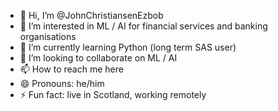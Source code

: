 - 👋 Hi, I’m @JohnChristiansenEzbob
- 👀 I’m interested in ML / AI for financial services and banking organisations
- 🌱 I’m currently learning Python (long term SAS user)
- 💞️ I’m looking to collaborate on ML / AI
- 📫 How to reach me here
- 😄 Pronouns: he/him
- ⚡ Fun fact: live in Scotland, working remotely

<!---
JohnChristiansenEzbob/JohnChristiansenEzbob is a ✨ special ✨ repository because its `README.md` (this file) appears on your GitHub profile.
You can click the Preview link to take a look at your changes.
--->

